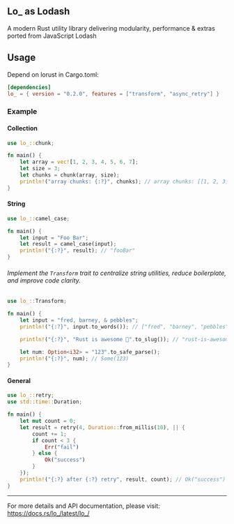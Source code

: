 Lo_ as Lodash
---
A modern Rust utility library delivering modularity, performance & extras ported from JavaScript Lodash

## Usage

Depend on lorust in Cargo.toml:

```toml
[dependencies]
lo_ = { version = "0.2.0", features = ["transform", "async_retry"] }
```

### Example

#### Collection 
```rust
use lo_::chunk;

fn main() {
    let array = vec![1, 2, 3, 4, 5, 6, 7];
    let size = 3;
    let chunks = chunk(array, size);
    println!("array chunks: {:?}", chunks); // array chunks: [[1, 2, 3], [4, 5, 6], [7]]
}
```

#### String
```rust
use lo_::camel_case;

fn main() {
    let input = "Foo Bar";
    let result = camel_case(input);
    println!("{:?}", result); // "fooBar"
}

```

###### Implement the `Transform` trait to centralize string utilities, reduce boilerplate, and improve code clarity.

```rust
use lo_::Transform;

fn main() {
    let input = "fred, barney, & pebbles";
    println!("{:?}", input.to_words()); // ["fred", "barney", "pebbles"]

    println!("{:?}", "Rust is awesome 🚀".to_slug()); // "rust-is-awesome"

    let num: Option<i32> = "123".to_safe_parse();
    println!("{:?}", num); // Some(123)
}

```

#### General
```rust
use lo_::retry;
use std::time::Duration;

fn main() {
    let mut count = 0;
    let result = retry(4, Duration::from_millis(10), || {
        count += 1;
        if count < 3 {
            Err("fail")
        } else {
            Ok("success")
        }
    });
    println!("{:?} after {:?} retry", result, count); // Ok("success") after 3 retry
}

```

---
For more details and API documentation, please visit:
https://docs.rs/lo_/latest/lo_/

